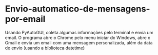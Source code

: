 # Envio-automatico-de-mensagens-por-email
Usando PyAutoGUI, coleta algumas informações pelo terminal e envia um email. O programa abre o Chrome pelo menu iniciar do Windows, abre o Gmail e envia um email com uma mensagem personalizada, além da data de envio (usando a biblioteca datetime)
